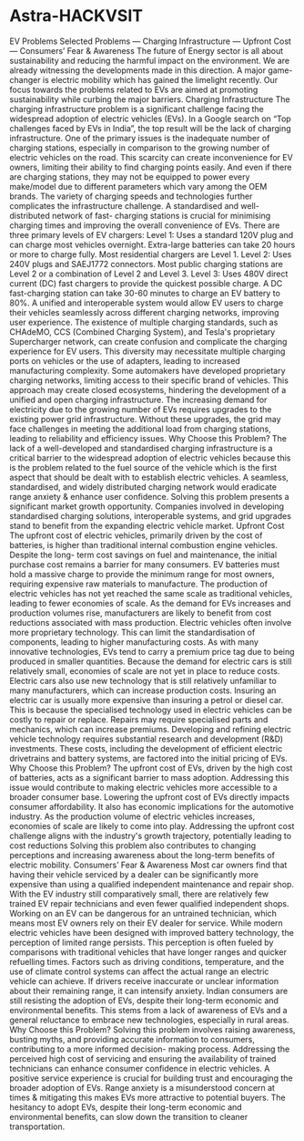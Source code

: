 # Astra-HACKVSIT


EV Problems
Selected Problems
— Charging Infrastructure
— Upfront Cost
— Consumers’ Fear & Awareness
The future of Energy sector is all about sustainability and reducing the harmful
impact on the environment. We are already witnessing the developments made
in this direction. A major game-changer is electric mobility which has gained the
limelight recently. Our focus towards the problems related to EVs are aimed at
promoting sustainability while curbing the major barriers.
Charging Infrastructure
The charging infrastructure problem is a significant challenge facing the
widespread adoption of electric vehicles (EVs). In a Google search on “Top
challenges faced by EVs in India”, the top result will be the lack of charging
infrastructure.
One of the primary issues is the inadequate number of charging stations,
especially in comparison to the growing number of electric vehicles on the road.
This scarcity can create inconvenience for EV owners, limiting their ability to find
charging points easily. And even if there are charging stations, they may not be
equipped to power every make/model due to different parameters which vary
among the OEM brands.
The variety of charging speeds and technologies further complicates the
infrastructure challenge. A standardised and well-distributed network of fast-
charging stations is crucial for minimising charging times and improving the
overall convenience of EVs.
There are three primary levels of EV chargers:
Level 1: Uses a standard 120V plug and can charge most vehicles overnight.
Extra-large batteries can take 20 hours or more to charge fully. Most residential
chargers are Level 1.
Level 2: Uses 240V plugs and SAEJ1772 connectors. Most public charging
stations are Level 2 or a combination of Level 2 and Level 3.
Level 3: Uses 480V direct current (DC) fast chargers to provide the quickest
possible charge.
A DC fast-charging station can take 30-60 minutes to charge an EV battery to
80%.
A unified and interoperable system would allow EV users to charge their vehicles
seamlessly across different charging networks, improving user experience. The
existence of multiple charging standards, such as CHAdeMO, CCS (Combined
Charging System), and Tesla's proprietary Supercharger network, can create
confusion and complicate the charging experience for EV users. This diversity
may necessitate multiple charging ports on vehicles or the use of adapters,
leading to increased manufacturing complexity.
Some automakers have developed proprietary charging networks, limiting access
to their specific brand of vehicles. This approach may create closed ecosystems,
hindering the development of a unified and open charging infrastructure.
The increasing demand for electricity due to the growing number of EVs requires
upgrades to the existing power grid infrastructure. Without these upgrades, the
grid may face challenges in meeting the additional load from charging stations,
leading to reliability and efficiency issues.
Why Choose this Problem?
The lack of a well-developed and standardised charging infrastructure is a critical
barrier to the widespread adoption of electric vehicles because this is the
problem related to the fuel source of the vehicle which is the first aspect that
should be dealt with to establish electric vehicles.
A seamless, standardised, and widely distributed charging network would
eradicate range anxiety & enhance user confidence.
Solving this problem presents a significant market growth opportunity.
Companies involved in developing standardised charging solutions,
interoperable systems, and grid upgrades stand to benefit from the expanding
electric vehicle market.
Upfront Cost
The upfront cost of electric vehicles, primarily driven by the cost of batteries, is
higher than traditional internal combustion engine vehicles. Despite the long-
term cost savings on fuel and maintenance, the initial purchase cost remains a
barrier for many consumers. EV batteries must hold a massive charge to provide
the minimum range for most owners, requiring expensive raw materials to
manufacture.
The production of electric vehicles has not yet reached the same scale as
traditional vehicles, leading to fewer economies of scale. As the demand for EVs
increases and production volumes rise, manufacturers are likely to benefit from
cost reductions associated with mass production. Electric vehicles often involve
more proprietary technology. This can limit the standardisation of components,
leading to higher manufacturing costs.
As with many innovative technologies, EVs tend to carry a premium price tag due
to being produced in smaller quantities. Because the demand for electric cars is
still relatively small, economies of scale are not yet in place to reduce costs.
Electric cars also use new technology that is still relatively unfamiliar to many
manufacturers, which can increase production costs.
Insuring an electric car is usually more expensive than insuring a petrol or diesel
car. This is because the specialised technology used in electric vehicles can be
costly to repair or replace. Repairs may require specialised parts and mechanics,
which can increase premiums.
Developing and refining electric vehicle technology requires substantial research
and development (R&D) investments. These costs, including the development of
efficient electric drivetrains and battery systems, are factored into the initial
pricing of EVs.
Why Choose this Problem?
The upfront cost of EVs, driven by the high cost of batteries, acts as a significant
barrier to mass adoption. Addressing this issue would contribute to making
electric vehicles more accessible to a broader consumer base.
Lowering the upfront cost of EVs directly impacts consumer affordability. It also
has economic implications for the automotive industry.
As the production volume of electric vehicles increases, economies of scale are
likely to come into play. Addressing the upfront cost challenge aligns with the
industry's growth trajectory, potentially leading to cost reductions
Solving this problem also contributes to changing perceptions and increasing
awareness about the long-term benefits of electric mobility.
Consumers’ Fear & Awareness
Most car owners find that having their vehicle serviced by a dealer can be
significantly more expensive than using a qualified independent maintenance
and repair shop. With the EV industry still comparatively small, there are relatively
few trained EV repair technicians and even fewer qualified independent shops.
Working on an EV can be dangerous for an untrained technician, which means
most EV owners rely on their EV dealer for service.
While modern electric vehicles have been designed with improved battery
technology, the perception of limited range persists. This perception is often
fueled by comparisons with traditional vehicles that have longer ranges and
quicker refuelling times.
Factors such as driving conditions, temperature, and the use of climate control
systems can affect the actual range an electric vehicle can achieve. If drivers
receive inaccurate or unclear information about their remaining range, it can
intensify anxiety.
Indian consumers are still resisting the adoption of EVs, despite their long-term
economic and environmental benefits. This stems from a lack of awareness of EVs
and a general reluctance to embrace new technologies, especially in rural areas.
Why Choose this Problem?
Solving this problem involves raising awareness, busting myths, and providing
accurate information to consumers, contributing to a more informed decision-
making process.
Addressing the perceived high cost of servicing and ensuring the availability of
trained technicians can enhance consumer confidence in electric vehicles. A
positive service experience is crucial for building trust and encouraging the
broader adoption of EVs.
Range anxiety is a misunderstood concern at times & mitigating this makes EVs
more attractive to potential buyers.
The hesitancy to adopt EVs, despite their long-term economic and environmental
benefits, can slow down the transition to cleaner transportation.
